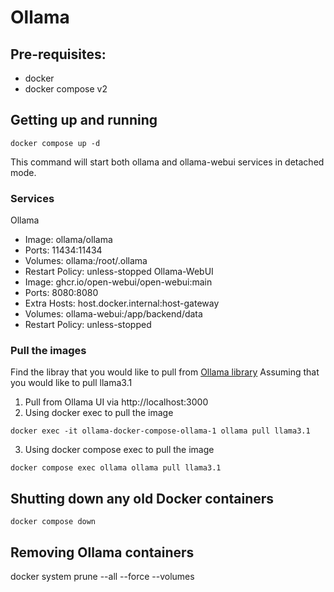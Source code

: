 # Ollama

## Pre-requisites:
- docker
- docker compose v2

## Getting up and running
```
docker compose up -d
```
This command will start both ollama and ollama-webui services in detached mode.

### Services
Ollama
- Image: ollama/ollama
- Ports: 11434:11434
- Volumes: ollama:/root/.ollama
- Restart Policy: unless-stopped
Ollama-WebUI
- Image: ghcr.io/open-webui/open-webui:main
- Ports: 8080:8080
- Extra Hosts: host.docker.internal:host-gateway
- Volumes: ollama-webui:/app/backend/data
- Restart Policy: unless-stopped


### Pull the images
Find the libray that you would like to pull from [Ollama library](https://ollama.com/library)
Assuming that you would like to pull llama3.1
1. Pull from Ollama UI via http://localhost:3000
2. Using docker exec to pull the image
```
docker exec -it ollama-docker-compose-ollama-1 ollama pull llama3.1
```
3. Using docker compose exec to pull the image
```
docker compose exec ollama ollama pull llama3.1
```

## Shutting down any old Docker containers
```
docker compose down
```

## Removing Ollama containers
docker system prune --all --force --volumes
